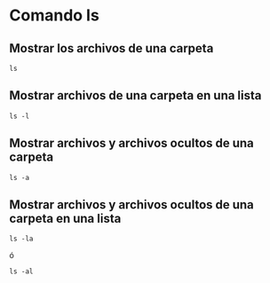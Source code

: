 # Comando ls

## Mostrar los archivos de una carpeta

    ls

## Mostrar archivos de una carpeta en una lista

    ls -l


## Mostrar archivos y archivos ocultos de una carpeta

    ls -a

## Mostrar archivos y archivos ocultos de una carpeta en una lista

    ls -la
ó  

    ls -al
